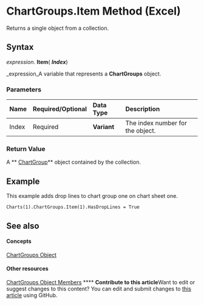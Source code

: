 
# ChartGroups.Item Method (Excel)

Returns a single object from a collection.


## Syntax

 _expression_. **Item**( **_Index_**)

 _expression_A variable that represents a  **ChartGroups** object.


### Parameters



|**Name**|**Required/Optional**|**Data Type**|**Description**|
|:-----|:-----|:-----|:-----|
|Index|Required| **Variant**|The index number for the object.|

### Return Value

A  ** [ChartGroup](7eee66c5-04a7-fd86-6e34-4c22ccaf8de0.md)** object contained by the collection.


## Example

This example adds drop lines to chart group one on chart sheet one.


```
Charts(1).ChartGroups.Item(1).HasDropLines = True
```


## See also


#### Concepts


 [ChartGroups Object](991147bc-bbb5-9f7d-a7c9-55854aa50325.md)
#### Other resources


 [ChartGroups Object Members](791550d6-5063-ee3c-3a73-26dc4cb2a360.md)
****   **Contribute to this article**Want to edit or suggest changes to this content? You can edit and submit changes to  [this article](https://github.com/jhershey00/VBA_Excel_Test/OpenXMLCon/articles/29ca6f13-96b7-bd43-9562-480c467ef7db.md) using GitHub.


